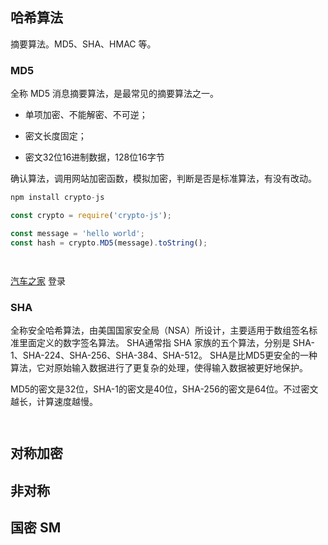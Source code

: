 ## 哈希算法

摘要算法。MD5、SHA、HMAC 等。

### MD5

全称 MD5 消息摘要算法，是最常见的摘要算法之一。

* 单项加密、不能解密、不可逆；
* 密文长度固定；

* 密文32位16进制数据，128位16字节

确认算法，调用网站加密函数，模拟加密，判断是否是标准算法，有没有改动。

```javascript
npm install crypto-js
```

```javascript
const crypto = require('crypto-js');

const message = 'hello world';
const hash = crypto.MD5(message).toString();
```

```python
```

```python
```

[汽车之家](https://www.autohome.com.cn/beijing/) 登录

### SHA

全称安全哈希算法，由美国国家安全局（NSA）所设计，主要适用于数组签名标准里面定义的数字签名算法。
SHA通常指 SHA 家族的五个算法，分别是 SHA-1、SHA-224、SHA-256、SHA-384、SHA-512。
SHA是比MD5更安全的一种算法，它对原始输入数据进行了更复杂的处理，使得输入数据被更好地保护。

MD5的密文是32位，SHA-1的密文是40位，SHA-256的密文是64位。不过密文越长，计算速度越慢。

```javascript
```

```python
```

## 对称加密

## 非对称

## 国密 SM
